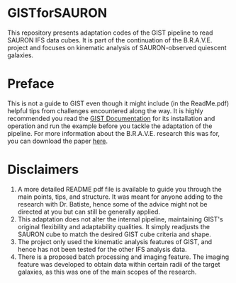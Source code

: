 # GISTforSAURON
This repository presents adaptation codes of the GIST pipeline to read SAURON IFS data cubes. It is part of the continuation of the B.R.A.V.E. project and focuses on kinematic analysis of SAURON-observed quiescent galaxies.

# Preface

This is not a guide to GIST even though it might include (in the ReadMe.pdf) helpful tips from challenges encountered along the way. It is highly recommended you read the [GIST Documentation](https://abittner.gitlab.io/thegistpipeline/) for its installation and operation and run the example before you tackle the adaptation of the pipeline. For more information about the B.R.A.V.E. research this was for, you can download the paper [here](https://etd.library.emory.edu/concern/etds/1j92g8682?locale=en).

# Disclaimers 

1. A more detailed README pdf file is available to guide you through the main points, tips, and structure. It was meant for anyone adding to the research with Dr. Batiste, hence some of the advice might not be directed at you but can still be generally applied.
2. This adaptation does not alter the internal pipeline, maintaining GIST's original flexibility and adaptability qualities. It simply readjusts the SAURON cube to match the desired GIST cube criteria and shape.
3. The project only used the kinematic analysis features of GIST, and hence has not been tested for the other IFS analysis data.
4. There is a proposed batch processing and imaging feature. The imaging feature was developed to obtain data within certain radii of the target galaxies, as this was one of the main scopes of the research.
